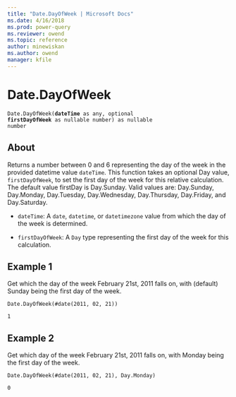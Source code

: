 ```yaml
---
title: "Date.DayOfWeek | Microsoft Docs"
ms.date: 4/16/2018
ms.prod: power-query
ms.reviewer: owend
ms.topic: reference
author: minewiskan
ms.author: owend
manager: kfile
---
```

# Date.DayOfWeek

<code>Date.DayOfWeek(**dateTime** as any, optional **firstDayOfWeek** as nullable number) as nullable number</code>

## About

Returns a number between 0 and 6 representing the day of the week in the provided datetime value <code>dateTime</code>. This function takes an optional Day value, <code>firstDayOfWeek</code>, to set the first day of the week for this relative calculation. The default value firstDay is Day.Sunday. Valid values are: Day.Sunday, Day.Monday, Day.Tuesday, Day.Wednesday, Day.Thursday, Day.Friday, and Day.Saturday. 

* <code>dateTime</code>: A <code>date</code>, <code>datetime</code>, or <code>datetimezone</code> value from which the day of the week is determined.
 
* <code>firstDayOfWeek</code>: A <code>Day</code> type representing the first day of the week for this calculation.

## Example 1
Get which the day of the week February 21st, 2011 falls on, with (default) Sunday being the first day of the week.

<code>Date.DayOfWeek(#date(2011, 02, 21))</code>

<code>1</code>

## Example 2
Get which day of the week February 21st, 2011 falls on, with Monday being the first day of the week.

<code>Date.DayOfWeek(#date(2011, 02, 21), Day.Monday)</code>

<code>0</code>